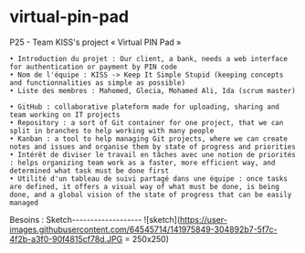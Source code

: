 # virtual-pin-pad
P25 - Team KISS's project « Virtual PIN Pad »

    • Introduction du projet : Our client, a bank, needs a web interface for authentication or payment by PIN code
    • Nom de l'équipe : KISS -> Keep It Simple Stupid (keeping concepts and functionnalities as simple as possible)
    • Liste des membres : Mahomed, Glecia, Mohamed Ali, Ida (scrum master)
    
    • GitHub : collaborative plateform made for uploading, sharing and team working on IT projects
    • Repository : a sort of Git container for one project, that we can split in branches to help working with many people
    • Kanban : a tool to help managing Git projects, where we can create notes and issues and organise them by state of progress and priorities
    • Intérêt de diviser le travail en tâches avec une notion de priorités : helps organizing team work as a faster, more efficient way, and determined what task must be done first
    • Utilité d'un tableau de suivi partagé dans une équipe : once tasks are defined, it offers a visual way of what must be done, is being done, and a global vision of the state of progress that can be easily managed
    
    
Besoins : 
Sketch-------------------
![sketch](https://user-images.githubusercontent.com/64545714/141975849-304892b7-5f7c-4f2b-a3f0-90f4815cf78d.JPG = 250x250)
